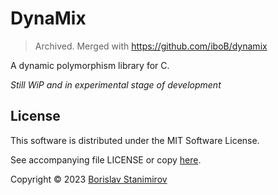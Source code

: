 # DynaMix

> Archived. Merged with https://github.com/iboB/dynamix

A dynamic polymorphism library for C.

*Still WiP and in experimental stage of development*

## License

This software is distributed under the MIT Software License.

See accompanying file LICENSE or copy [here](https://opensource.org/licenses/MIT).

Copyright &copy; 2023 [Borislav Stanimirov](http://github.com/iboB)
